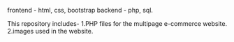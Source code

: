 frontend - html, css, bootstrap
backend - php, sql.

This repository includes-
1.PHP files for the multipage e-commerce website.
2.images used in the website.
